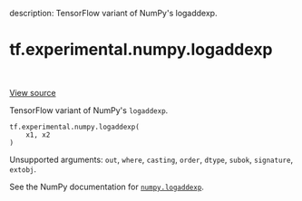 description: TensorFlow variant of NumPy's logaddexp.

<div itemscope itemtype="http://developers.google.com/ReferenceObject">
<meta itemprop="name" content="tf.experimental.numpy.logaddexp" />
<meta itemprop="path" content="Stable" />
</div>

# tf.experimental.numpy.logaddexp

<!-- Insert buttons and diff -->

<table class="tfo-notebook-buttons tfo-api nocontent" align="left">

</table>

<a target="_blank" class="external" href="/code/stable/tensorflow/python/ops/numpy_ops/np_math_ops.py">View source</a>



TensorFlow variant of NumPy's `logaddexp`.

<pre class="devsite-click-to-copy prettyprint lang-py tfo-signature-link">
<code>tf.experimental.numpy.logaddexp(
    x1, x2
)
</code></pre>



<!-- Placeholder for "Used in" -->

Unsupported arguments: `out`, `where`, `casting`, `order`, `dtype`, `subok`, `signature`, `extobj`.

See the NumPy documentation for [`numpy.logaddexp`](https://numpy.org/doc/1.16/reference/generated/numpy.logaddexp.html).
